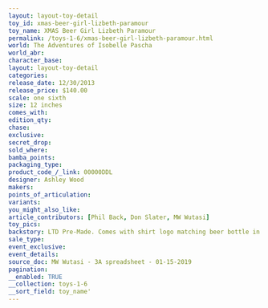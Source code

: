 ```yaml
---
layout: layout-toy-detail 
toy_id: xmas-beer-girl-lizbeth-paramour
toy_name: XMAS Beer Girl Lizbeth Paramour
permalink: /toys-1-6/xmas-beer-girl-lizbeth-paramour.html
world: The Adventures of Isobelle Pascha
world_abr: 
character_base: 
layout: layout-toy-detail
categories: 
release_date: 12/30/2013
release_price: $140.00 
scale: one sixth
size: 12 inches
comes_with: 
edition_qty: 
chase: 
exclusive: 
secret_drop: 
sold_where: 
bamba_points: 
packaging_type: 
product_code_/_link: 00000DDL
designer: Ashley Wood
makers: 
points_of_articulation: 
variants: 
you_might_also_like: 
article_contributors: [Phil Back, Don Slater, MW Wutasi]
toy_pics: 
backstory: LTD Pre-Made. Comes with shirt logo matching beer bottle in transparent box. Standard Red & Blue outfit. Several different colored chase variants
sale_type: 
event_exclusive: 
event_details: 
source_doc: MW Wutasi - 3A spreadsheet - 01-15-2019
pagination: 
__enabled: TRUE
__collection: toys-1-6
__sort_field: toy_name'
---
```


